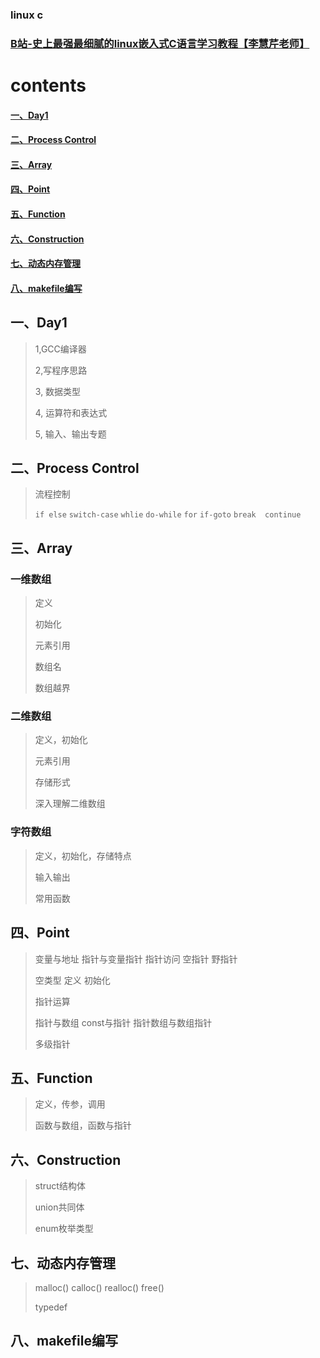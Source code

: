 ### linux c
### [B站-史上最强最细腻的linux嵌入式C语言学习教程【李慧芹老师】](https://www.bilibili.com/video/BV18p4y167Md)


# contents 

#### [一、Day1](#day1)

#### [二、Process Control](#Process_Control)

#### [三、Array](#array)

#### [四、Point](#point)

#### [五、Function](#function)

#### [六、Construction](#construction)

#### [七、动态内存管理](#dmm)

#### [八、makefile编写](#makefile)
## <span id="day1">一、Day1</span>
> 1,GCC编译器
> 
> 2,写程序思路
> 
> 3, 数据类型
> 
>4,  运算符和表达式
> 
> 5, 输入、输出专题

## <span id="Process_Control">二、Process Control</span>

> 流程控制
> 
> `if else` `switch-case` `whlie`  	`do-while`  `for` `if-goto` `break	continue`  

## <span id="array">三、Array</span>

### 一维数组

> 定义
>
> 初始化
>
> 元素引用
>
> 数组名
>
> 数组越界

### 二维数组

> 定义，初始化
>
> 元素引用
>
> 存储形式
>
> 深入理解二维数组

### 字符数组

> 定义，初始化，存储特点
> 
> 输入输出
> 
> 常用函数
> 

## <span id="point">四、Point</span>

> 变量与地址 指针与变量指针 指针访问	空指针 野指针
>
> 空类型 定义 初始化	
>
> 指针运算
>
> 指针与数组  const与指针	指针数组与数组指针
>
> 多级指针

## <span id="function">五、Function</span>

> 定义，传参，调用
>
> 函数与数组，函数与指针
> 



## <span id="construction">六、Construction</span>

> struct结构体
>
> union共同体
>
> enum枚举类型
> 

## <span id="dmm">七、动态内存管理</span>

> malloc()	calloc()	realloc()	free()
>
> typedef

## <span id="makefile">八、makefile编写</span>

